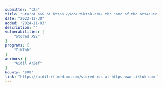 ```yaml
---
submitter: "c2a"
title: "Stored XSS at https://www.tiktok.com/ the name of the attacker’s account carrying XSS payload will be triggered when the victim Send Video"
date: "2022-11-30"
added: "2024-11-03"
description: ""
vulnerabilities: [
    "Stored XSS"
]
programs: [
    "TikTok"
]
authors: [
    "Aidil Arief"
]
bounty: "500"
link: "https://aidilarf.medium.com/stored-xss-at-https-www-tiktok-com-11fed6db0590"
---
```




